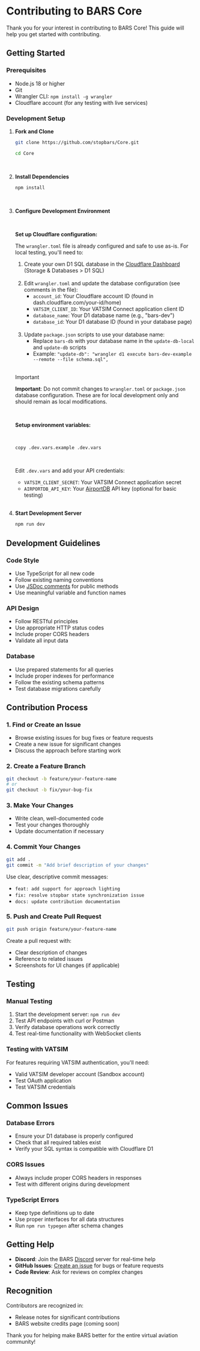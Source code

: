 # Contributing to BARS Core

Thank you for your interest in contributing to BARS Core! This guide will help you get started with contributing.

## Getting Started

### Prerequisites

- Node.js 18 or higher
- Git
- Wrangler CLI: `npm install -g wrangler`
- Cloudflare account (for any testing with live services)

### Development Setup

1. **Fork and Clone**

   ```bash
   git clone https://github.com/stopbars/Core.git

   cd Core
   ```
   <br>

2. **Install Dependencies**

   ```bash
   npm install
   ```

   <br>

3. **Configure Development Environment**

   <br>

   **Set up Cloudflare configuration:**

   The `wrangler.toml` file is already configured and safe to use as-is. For local testing, you'll need to:

   1. Create your own D1 SQL database in the [Cloudflare Dashboard](https://dash.cloudflare.com) (Storage & Databases > D1 SQL)

   <br>

   2. Edit `wrangler.toml` and update the database configuration (see comments in the file):
      - `account_id`: Your Cloudflare account ID (found in dash.cloudflare.com/your-id/home)
      - `VATSIM_CLIENT_ID`: Your VATSIM Connect application client ID
      - `database_name`: Your D1 database name (e.g., "bars-dev")
      - `database_id`: Your D1 database ID (found in your database page)

   <br>

   3. Update `package.json` scripts to use your database name:
      - Replace `bars-db` with your database name in the `update-db-local` and `update-db` scripts
      - Example: `"update-db": "wrangler d1 execute bars-dev-example --remote --file schema.sql",`

   <br>

   > [!IMPORTANT]  
   > **Important**: Do not commit changes to `wrangler.toml` or `package.json` database configuration. These are for local development only and should remain as local modifications.

   <br>

   **Setup environment variables:**

   <br>

   ```bash
   copy .dev.vars.example .dev.vars
   ```

   <br>

   Edit `.dev.vars` and add your API credentials:

   - `VATSIM_CLIENT_SECRET`: Your VATSIM Connect application secret
   - `AIRPORTDB_API_KEY`: Your [AirportDB](https://airportdb.io/) API key (optional for basic testing)

   <br>

4. **Start Development Server**
   ```bash
   npm run dev
   ```

## Development Guidelines

### Code Style

- Use TypeScript for all new code
- Follow existing naming conventions
- Use [JSDoc comments](https://jsdoc.app/about-getting-started) for public methods
- Use meaningful variable and function names

### API Design

- Follow RESTful principles
- Use appropriate HTTP status codes
- Include proper CORS headers
- Validate all input data

### Database

- Use prepared statements for all queries
- Include proper indexes for performance
- Follow the existing schema patterns
- Test database migrations carefully

## Contribution Process

### 1. Find or Create an Issue

- Browse existing issues for bug fixes or feature requests
- Create a new issue for significant changes
- Discuss the approach before starting work

### 2. Create a Feature Branch

```bash
git checkout -b feature/your-feature-name
# or
git checkout -b fix/your-bug-fix
```

### 3. Make Your Changes

- Write clean, well-documented code
- Test your changes thoroughly
- Update documentation if necessary

### 4. Commit Your Changes

```bash
git add .
git commit -m "Add brief description of your changes"
```

Use clear, descriptive commit messages:

- `feat: add support for approach lighting`
- `fix: resolve stopbar state synchronization issue`
- `docs: update contribution documentation`

### 5. Push and Create Pull Request

```bash
git push origin feature/your-feature-name
```

Create a pull request with:

- Clear description of changes
- Reference to related issues
- Screenshots for UI changes (if applicable)

## Testing

### Manual Testing

1. Start the development server: `npm run dev`
2. Test API endpoints with curl or Postman
3. Verify database operations work correctly
4. Test real-time functionality with WebSocket clients

### Testing with VATSIM

For features requiring VATSIM authentication, you'll need:

- Valid VATSIM developer account (Sandbox account)
- Test OAuth application
- Test VATSIM credentials

## Common Issues

### Database Errors

- Ensure your D1 database is properly configured
- Check that all required tables exist
- Verify your SQL syntax is compatible with Cloudflare D1

### CORS Issues

- Always include proper CORS headers in responses
- Test with different origins during development

### TypeScript Errors

- Keep type definitions up to date
- Use proper interfaces for all data structures
- Run `npm run typegen` after schema changes

## Getting Help

- **Discord**: Join the BARS [Discord](https://stopbars.com/discord) server for real-time help
- **GitHub Issues**: [Create an issue](https://github.com/stopbars/Core/issues/new) for bugs or feature requests
- **Code Review**: Ask for reviews on complex changes

## Recognition

Contributors are recognized in:

- Release notes for significant contributions
- BARS website credits page (coming soon)

Thank you for helping make BARS better for the entire virtual aviation community!
